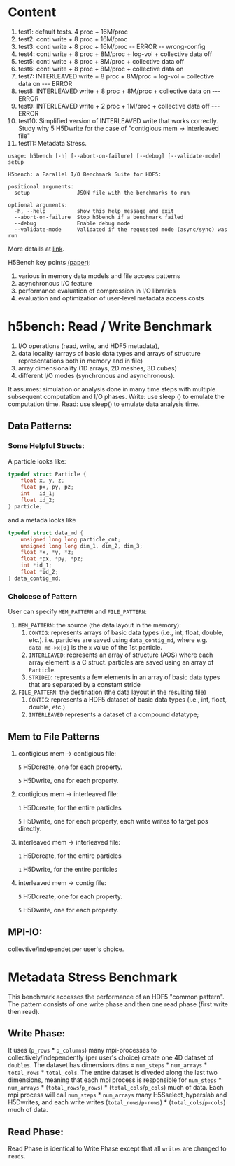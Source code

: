 Content
====
1. test1: default tests. 4 proc + 16M/proc
2. test2: conti write + 8 proc + 16M/proc
3. test3: conti write + 8 proc + 16M/proc  -- ERROR -- wrong-config
4. test4: conti write + 8 proc + 8M/proc + log-vol + collective data off
5. test5: conti write + 8 proc + 8M/proc + collective data off
6. test6: conti write + 8 proc + 8M/proc + collective data on
7. test7: INTERLEAVED write + 8 proc + 8M/proc + log-vol + collective data on  --- ERROR
8. test8: INTERLEAVED write + 8 proc + 8M/proc + collective data on  --- ERROR
9. test9: INTERLEAVED write + 2 proc + 1M/proc + collective data off  --- ERROR
10. test10: Simplified version of INTERLEAVED write that works correctly. Study why 5 H5Dwrite for the case of "contigious mem -> interleaved file"
11. test11: Metadata Stress.



```
usage: h5bench [-h] [--abort-on-failure] [--debug] [--validate-mode] setup

H5bench: a Parallel I/O Benchmark Suite for HDF5:

positional arguments:
  setup               JSON file with the benchmarks to run

optional arguments:
  -h, --help          show this help message and exit
  --abort-on-failure  Stop h5bench if a benchmark failed
  --debug             Enable debug mode
  --validate-mode     Validated if the requested mode (async/sync) was run
```

More details at [link](https://h5bench.readthedocs.io/en/latest/running.html).

H5Bench key points [(paper)](https://sdm.lbl.gov/~sbyna/research/papers/2021/202106-CUG_2021_h5bench.pdf):
1. various in memory data models and file access patterns
2. asynchronous I/O feature
3. performance evaluation of compression in I/O libraries
4. evaluation and optimization of user-level metadata access costs



# h5bench: Read / Write Benchmark 
1. I/O operations (read, write, and HDF5 metadata), 
2. data locality (arrays of basic data types and arrays of structure representations both in memory and in file)
3. array dimensionality (1D arrays, 2D meshes, 3D cubes)
4. different I/O modes (synchronous and asynchronous).

It assumes: simulation or analysis done in many time steps with multiple subsequent computation and I/O phases. Write: use sleep () to emulate the computation time. Read: use sleep() to emulate data analysis time.



## Data Patterns:
### Some Helpful Structs:
A particle looks like:
```c
typedef struct Particle {
    float x, y, z;
    float px, py, pz;
    int   id_1;
    float id_2;
} particle;
```
and a metada looks like 
```c
typedef struct data_md {
    unsigned long long particle_cnt;
    unsigned long long dim_1, dim_2, dim_3;
    float *x, *y, *z;
    float *px, *py, *pz;
    int *id_1;
    float *id_2;
} data_contig_md;
```

### Choicese of Pattern
User can specify `MEM_PATTERN` and `FILE_PATTERN`:
1. `MEM_PATTERN`: the source (the data layout in the memory):
    1. `CONTIG`: represents arrays of basic data types (i.e., int, float, double, etc.). i.e. particles are saved using `data_contig_md`, where e.g. `data_md->x[0]` is the `x` value of the 1st particle.
    2. `INTERLEAVED`: represents an array of structure (AOS) where each array element is a C struct. particles are saved using an array of `Particle`.
    3. `STRIDED`: represents a few elements in an array of basic data types that are separated by a constant stride
2. `FILE_PATTERN`: the destination (the data layout in the resulting file)
    1. `CONTIG`: represents a HDF5 dataset of basic data types (i.e., int, float, double, etc.)
    2. `INTERLEAVED` represents a dataset of a compound datatype;


## Mem to File Patterns
1. contigious mem -> contigious file:

    `5` H5Dcreate, one for each property.
    
    `5` H5Dwrite, one for each property.
2. contigious mem -> interleaved file:

    `1` H5Dcreate, for the entire particles

    `5` H5Dwrite, one for each property, each write writes to target pos directly.

3. interleaved mem -> interleaved file:

    `1` H5Dcreate, for the entire particles

    `1` H5Dwrite, for the entire particles

4. interleaved mem -> contig file:

    `5` H5Dcreate, one for each property.
    
    `5` H5Dwrite, one for each property.

## MPI-IO:
collevtive/independet per user's choice.


 
# Metadata Stress Benchmark
This benchmark accesses the performance of an HDF5 "common pattern". The pattern consists of one write phase and then one read phase (first write then read).

## Write Phase:

It uses (`p_rows` * `p_columns`) many mpi-processes to collectively/independently (per user's choice) create one 4D dataset of `doubles`. The dataset has dimensions `dims` = `num_steps` * `num_arrays` * `total_rows` * `total_cols`. The entire dataset is diveded along the last two dimensions, meaning that each mpi process is responsible for `num_steps` * `num_arrays` * (`total_rows`/`p_rows`) * (`total_cols`/`p_cols`) much of data. Each mpi process will call `num_steps` * `num_arrays` many H5Sselect_hyperslab and H5Dwrites, and each write writes (`total_rows`/`p-rows`) * (`total_cols`/`p-cols`) much of data.

## Read Phase:

Read Phase is identical to Write Phase except that all `writes` are changed to `reads`.



